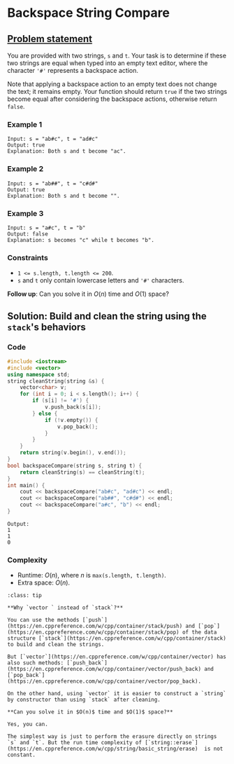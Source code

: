 # Backspace String Compare

## [Problem statement](https://leetcode.com/problems/backspace-string-compare/)

You are provided with two strings, `s` and `t`. Your task is to determine if these two strings are equal when typed into an empty text editor, where the character `'#'` represents a backspace action.

Note that applying a backspace action to an empty text does not change the text; it remains empty. Your function should return `true` if the two strings become equal after considering the backspace actions, otherwise return `false`. 

### Example 1
```text
Input: s = "ab#c", t = "ad#c"
Output: true
Explanation: Both s and t become "ac".
```

### Example 2
```text
Input: s = "ab##", t = "c#d#"
Output: true
Explanation: Both s and t become "".
```

### Example 3
```text
Input: s = "a#c", t = "b"
Output: false
Explanation: s becomes "c" while t becomes "b".
``` 

### Constraints

* `1 <= s.length, t.length <= 200`.
* `s` and `t` only contain lowercase letters and `'#'` characters.
 

**Follow up**: Can you solve it in $O(n)$ time and $O(1)$ space?

## Solution: Build and clean the string using the `stack`'s behaviors

### Code
```cpp
#include <iostream>
#include <vector>
using namespace std;
string cleanString(string &s) {
    vector<char> v;
    for (int i = 0; i < s.length(); i++) {
        if (s[i] != '#') {
            v.push_back(s[i]);
        } else {
            if (!v.empty()) {
                v.pop_back();
            }
        }
    }
    return string(v.begin(), v.end());
}
bool backspaceCompare(string s, string t) {
    return cleanString(s) == cleanString(t);
}
int main() {
    cout << backspaceCompare("ab#c", "ad#c") << endl;
    cout << backspaceCompare("ab##", "c#d#") << endl;
    cout << backspaceCompare("a#c", "b") << endl;
}
```
```text
Output:
1
1
0
```

### Complexity
* Runtime: $O(n)$, where $n$ is `max(s.length, t.length)`.
* Extra space: $O(n)$. 

```{admonition} Implementation notes
:class: tip

**Why `vector ` instead of `stack`?**

You can use the methods [`push`](https://en.cppreference.com/w/cpp/container/stack/push) and [`pop`](https://en.cppreference.com/w/cpp/container/stack/pop) of the data structure [`stack`](https://en.cppreference.com/w/cpp/container/stack) to build and clean the strings. 

But [`vector`](https://en.cppreference.com/w/cpp/container/vector) has also such methods: [`push_back`](https://en.cppreference.com/w/cpp/container/vector/push_back) and [`pop_back`](https://en.cppreference.com/w/cpp/container/vector/pop_back).

On the other hand, using `vector` it is easier to construct a `string` by constructor than using `stack` after cleaning.

**Can you solve it in $O(n)$ time and $O(1)$ space?**

Yes, you can. 

The simplest way is just to perform the erasure directly on strings `s` and `t`. But the run time complexity of [`string::erase`](https://en.cppreference.com/w/cpp/string/basic_string/erase)  is not constant.

```
